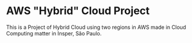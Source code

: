 # AWS "Hybrid" Cloud Project

This is a Project of Hybrid Cloud using two regions in AWS made in Cloud Computing matter in Insper, São Paulo.


